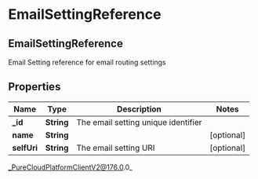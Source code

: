 # EmailSettingReference

## EmailSettingReference
Email Setting reference for email routing settings

## Properties

|Name | Type | Description | Notes|
|------------ | ------------- | ------------- | -------------|
| **_id** | **String** | The email setting unique identifier | |
| **name** | **String** |  | [optional] |
| **selfUri** | **String** | The email setting URI | [optional] |



_PureCloudPlatformClientV2@176.0.0_
